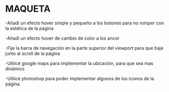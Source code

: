 # MAQUETA

-Añadi un efecto hover simple y pequeño a los botones para no romper con la estética de la página

-Añadi un efecto hover de cambio de color a los ancor

-Fije la barra de navegación en la parte superior del viewport para que baje junto al scroll de la página

-Utilicé google maps para implementar la ubicación, para que sea mas dinámico

-Utilicé photoshop para poder implementar algunos de los iconos de la página.
